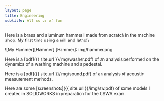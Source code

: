 ```yaml
---
layout: page
title: Engineering
subtitle: All sorts of fun
---
```

Here is a brass and aluminum hammer I made from scratch in the machine shop. My first time using a mill and lathe!\


![My Hammer][Hammer]
[Hammer]: img/hammer.png

Here is a [pdf]({{ site.url }}/img/washer.pdf) of an analysis performed on the dynamics of a washing machine and a pedestal.

Here is a [pdf]({{ site.url }}/img/sound.pdf) of an analysis of acoustic measurement methods.

Here are some [screenshots]({{ site.url }}/img/sw.pdf) of some models I created in SOLIDWORKS in preparation for the CSWA exam.
